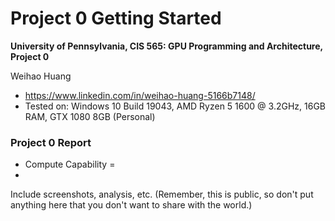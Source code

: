 Project 0 Getting Started
====================

**University of Pennsylvania, CIS 565: GPU Programming and Architecture, Project 0**

Weihao Huang
* https://www.linkedin.com/in/weihao-huang-5166b7148/
* Tested on: Windows 10 Build 19043, AMD Ryzen 5 1600 @ 3.2GHz, 16GB RAM, GTX 1080 8GB (Personal)

### Project 0 Report

* Compute Capability = 
* 
Include screenshots, analysis, etc. (Remember, this is public, so don't put
anything here that you don't want to share with the world.)

